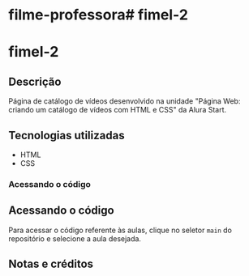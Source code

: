 # filme-professora# fimel-2
# fimel-2
## Descrição
Página de catálogo de vídeos desenvolvido na unidade "Página Web: criando um catálogo de vídeos com HTML e CSS" da Alura Start.
## Tecnologias utilizadas
- HTML
- CSS
### Acessando o código
## Acessando o código
Para acessar o código referente às aulas, clique no seletor `main` do repositório e selecione a aula desejada.
## Notas e créditos